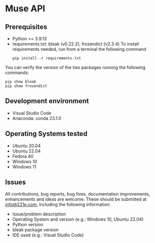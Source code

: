 # Muse API

## Prerequisites
- Python >= 3.9.13
- requirements.txt: bleak (v0.22.2), frozendict (v2.3.4)
	To install requirements needed, run from a terminal the following command
	```
	pip install -r requirements.txt
	```

You can verify the version of the two packages running the following commands:
```
pip show bleak
pip show frozendict
```

## Development environment
- Visual Studio Code
- Anaconda: conda 23.1.0

## Operating Systems tested
- Ubuntu 20.04
- Ubuntu 22.04
- Fedora 40
- Windows 10
- Windows 11

## Issues
All contributions, bug reports, bug fixes, documentation improvements, enhancements and ideas are welcome. These should be submitted at [info@221e.com](mailto:info@221e.com), including the following information:
- Issue/problem description
- Operating System and version (e.g.: Windows 10, Ubuntu 22.04)
- Python version
- bleak package version
- IDE used (e.g.: Visual Studio Code)
